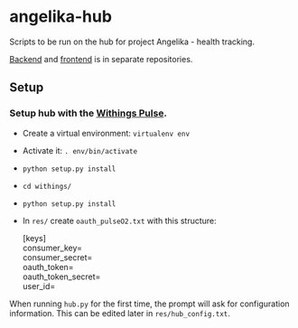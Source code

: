 angelika-hub
============

Scripts to be run on the hub for project Angelika - health tracking.

[Backend](https://github.com/sigurdsa/angelika-api/) and [frontend](https://github.com/iver56/angelika-web) is in separate repositories.

## Setup

### Setup hub with the [Withings Pulse](http://www.withings.com/eu/withings-pulse.html).
* Create a virtual environment: `virtualenv env`
* Activate it: `. env/bin/activate`
* `python setup.py install`
* `cd withings/`
* `python setup.py install`
* In `res/` create `oauth_pulseO2.txt` with this structure:

   [keys]  
   consumer_key=  
   consumer_secret=  
   oauth_token=  
   oauth_token_secret=  
   user_id=  

When running `hub.py` for the first time, the prompt will ask for configuration information. This can be edited later in `res/hub_config.txt`.
